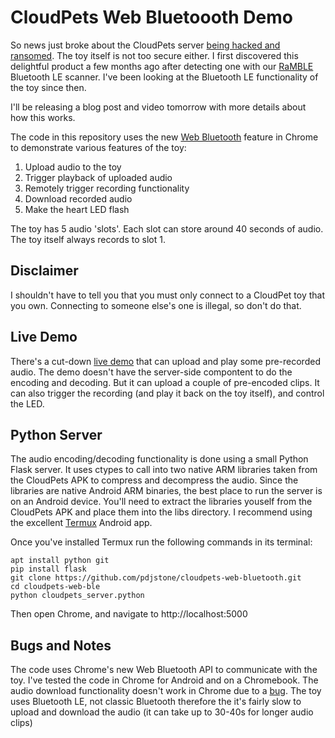 # CloudPets Web Bluetoooth Demo

So news just broke about the CloudPets server [being hacked and ransomed](https://www.troyhunt.com/data-from-connected-cloudpets-teddy-bears-leaked-and-ransomed-exposing-kids-voice-messages/). The toy itself is not too secure either. I first discovered this delightful product a few months ago after detecting one with our [RaMBLE](https://play.google.com/store/apps/details?id=com.contextis.android.BLEScanner&hl=en_GB) Bluetooth LE scanner. I've been looking at the Bluetooth LE functionality of the toy since then.

I'll be releasing a blog post and video tomorrow with more details about how this works. 

The code in this repository uses the new [Web Bluetooth](https://developers.google.com/web/updates/2015/07/interact-with-ble-devices-on-the-web) feature in Chrome to demonstrate various features of the toy:

1. Upload audio to the toy
2. Trigger playback of uploaded audio
3. Remotely trigger recording functionality
4. Download recorded audio
5. Make the heart LED flash

The toy has 5 audio 'slots'. Each slot can store around 40 seconds of audio. The toy itself always records to slot 1.

## Disclaimer

I shouldn't have to tell you that you must only connect to a CloudPet toy that you own. Connecting to someone else's one is illegal, so don't do that.

## Live Demo
There's a cut-down [live demo](https://pdjstone.github.io/cloudpets-web-bluetooth/index.html) that can upload and play some pre-recorded audio. The demo doesn't have the server-side compontent to do the encoding and decoding. But it can upload a couple of pre-encoded clips. It can also trigger the recording (and play it back on the toy itself), and control the LED.

## Python Server
The audio encoding/decoding functionality is done using a small Python Flask server. It uses ctypes to call into two native ARM libraries taken from the CloudPets APK to compress and decompress the audio. Since the libraries are native Android ARM binaries, the best place to run the server is on an Android device. You'll need to extract the libraries youself from the CloudPets APK and place them into the libs directory. I recommend using the excellent [Termux](https://termux.com/) Android app.

Once you've installed Termux run the following commands in its terminal:

```
apt install python git
pip install flask
git clone https://github.com/pdjstone/cloudpets-web-bluetooth.git
cd cloudpets-web-ble
python cloudpets_server.python
```

Then open Chrome, and navigate to http://localhost:5000

## Bugs and Notes

The code uses Chrome's new Web Bluetooth API to communicate with the toy. I've tested the code in Chrome for Android and on a Chromebook. The audio download functionality doesn't work in Chrome due to a [bug](https://bugs.chromium.org/p/chromium/issues/detail?id=647673). 
The toy uses Bluetooth LE, not classic Bluetooth therefore the it's fairly slow to upload and download the audio (it can take up to 30-40s for longer audio clips)

